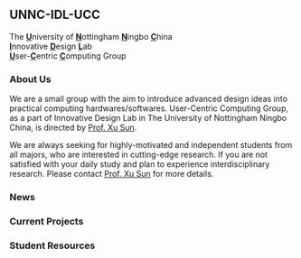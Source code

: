 ## UNNC-IDL-UCC

The <u><b>U</b></u>niversity of <u><b>N</b></u>ottingham <u><b>N</b></u>ingbo <u><b>C</b></u>hina <br> <u><b>I</b></u>nnovative <u><b>D</b></u>esign <u><b>L</b></u>ab <br> <u><b>U</b></u>ser-<u><b>C</b></u>entric <u><b>C</b></u>omputing Group

### About Us

  We are a small group with the aim to introduce advanced design ideas into practical computing hardwares/softwares. User-Centric Computing Group, as a part of Innovative Design Lab in The University of Nottingham Ningbo China, is directed by [Prof. Xu Sun](https://www.nottingham.edu.cn/en/science-engineering/staffprofile/xu-sun-.aspx).
  
  We are always seeking for highly-motivated and independent students from all majors, who are interested in cutting-edge research. If you are not satisfied with your daily study and plan to experience interdisciplinary research. Please contact [Prof. Xu Sun](mailto:xu.sun@nottingham.edu.cn) for more details. 

### News


### Current Projects


### Student Resources
